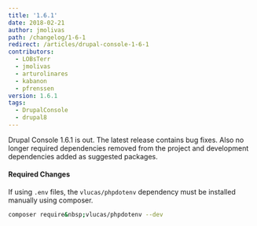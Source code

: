 ```yaml
---
title: '1.6.1'
date: 2018-02-21
author: jmolivas
path: /changelog/1-6-1
redirect: /articles/drupal-console-1-6-1
contributors: 
  - LOBsTerr
  - jmolivas
  - arturolinares
  - kabanon
  - pfrenssen
version: 1.6.1
tags:
  - DrupalConsole
  - drupal8
---
```


Drupal Console 1.6.1 is out. The latest release contains bug fixes. Also no longer required dependencies removed from the project and development dependencies added as suggested packages.

#### Required Changes

If using `.env` files, the `vlucas/phpdotenv` dependency must be installed manually using composer.

```bash
composer require&nbsp;vlucas/phpdotenv --dev
```
